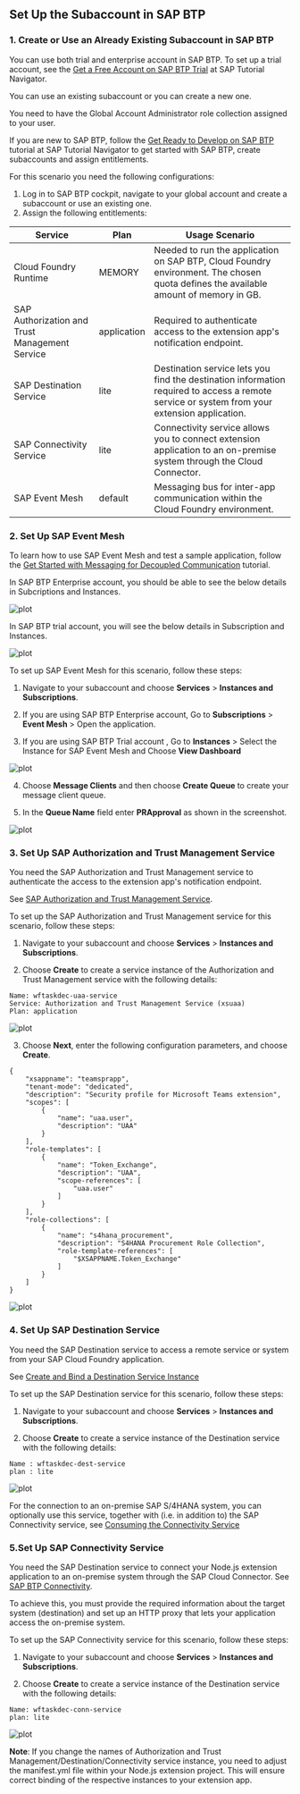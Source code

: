 ## Set Up the Subaccount in SAP BTP

### 1. Create or Use an Already Existing Subaccount in SAP BTP

You can use both trial and enterprise account in SAP BTP. To set up a trial account, see the [Get a Free Account on SAP BTP Trial](https://developers.sap.com/tutorials/hcp-create-trial-account.html) at SAP Tutorial Navigator.

You can use an existing subaccount or you can create a new one.

You need to have the Global Account Administrator role collection assigned to your user.

If you are new to SAP BTP, follow the [Get Ready to Develop on SAP BTP](https://developers.sap.com/group.scp-1-get-ready.html) tutorial at SAP Tutorial Navigator to get started with SAP BTP, create subaccounts and assign entitlements.

For this scenario you need the following configurations:

1. Log in to SAP BTP cockpit, navigate to your global account and create a subaccount or use an existing one.
2. Assign the following entitlements:

Service | Plan | Usage Scenario |
--- | --- | --- |
Cloud Foundry Runtime | MEMORY | Needed to run the application on SAP BTP, Cloud Foundry environment. The chosen quota defines the available amount of memory in GB. |
SAP Authorization and Trust Management Service | application | Required to authenticate access to the extension app's notification endpoint.|
SAP Destination Service | lite | Destination service lets you find the destination information required to access a remote service or system from your extension application.|
SAP Connectivity Service | lite | Connectivity service allows you to connect extension application to an on-premise system through the Cloud Connector.|
SAP Event Mesh | default | Messaging bus for inter-app communication within the Cloud Foundry environment.|

### 2. Set Up SAP Event Mesh

To learn how to use SAP Event Mesh and test a sample application, follow the [Get Started with Messaging for Decoupled Communication](https://developers.sap.com/group.cp-enterprisemessaging-get-started.html) tutorial.

In SAP BTP Enterprise account, you should be able to see the below details in Subcriptions and Instances.

![plot](./images/eventmesh-btp.png)

In SAP BTP trial account, you will see the below details in Subscription and Instances.

![plot](./images/eventmesh-trial.png)

To set up SAP Event Mesh for this scenario, follow these steps:

1. Navigate to your subaccount and choose **Services** > **Instances and Subscriptions**.

2. If you are using SAP BTP Enterprise account, Go to **Subscriptions** > **Event Mesh** > Open the application.

3. If you are using SAP BTP Trial account , Go to **Instances** > Select the Instance for SAP Event Mesh and Choose **View Dashboard**

![plot](./images/viewdashboard.png)

4. Choose **Message Clients** and then choose **Create Queue** to create your message client queue.

5. In the **Queue Name** field enter **PRApproval** as shown in the screenshot.

![plot](./images/em-create-queue.png)

 
### 3. Set Up SAP Authorization and Trust Management Service

You need the SAP Authorization and Trust Management service  to authenticate the access to the extension app's notification endpoint.

See [SAP Authorization and Trust Management Service](https://help.sap.com/docs/CP_AUTHORIZ_TRUST_MNG). 

To set up the SAP Authorization and Trust Management service for this scenario, follow these steps:

1. Navigate to your subaccount and choose **Services** > **Instances and Subscriptions**.

2. Choose **Create** to create a service instance of the Authorization and Trust Management service with the following details:
```
Name: wftaskdec-uaa-service
Service: Authorization and Trust Management Service (xsuaa)
Plan: application
```
![plot](./images/btp-uaa-service.png)

3. Choose **Next**, enter the following configuration parameters, and choose **Create**.

```
{
    "xsappname": "teamsprapp",
    "tenant-mode": "dedicated",
    "description": "Security profile for Microsoft Teams extension",
    "scopes": [
        {
            "name": "uaa.user",
            "description": "UAA"
        }
    ],
    "role-templates": [
        {
            "name": "Token_Exchange",
            "description": "UAA",
            "scope-references": [
                "uaa.user"
            ]
        }
    ],
    "role-collections": [
        {
            "name": "s4hana_procurement",
            "description": "S4HANA Procurement Role Collection",
            "role-template-references": [
                "$XSAPPNAME.Token_Exchange"
            ]
        }
    ]
}
```

![plot](./images/btp-uaa-config.png)

### 4. Set Up SAP Destination Service

You need the SAP Destination service to access a remote service or system from your SAP Cloud Foundry application. 

See [Create and Bind a Destination Service Instance](https://help.sap.com/docs/CP_CONNECTIVITY/cca91383641e40ffbe03bdc78f00f681/9fdad3cad92e4b63b73d5772014b380e.html) 

To set up the SAP Destination service for this scenario, follow these steps:

1. Navigate to your subaccount and choose **Services** > **Instances and Subscriptions**.

2. Choose **Create** to create a service instance of the Destination service with the following details:

```
Name : wftaskdec-dest-service
plan : lite
```

![plot](./images/btp-dest-instance.png)

For the connection to an on-premise SAP S/4HANA system, you can optionally use this service, together with (i.e. in addition to) the SAP Connectivity service, see [Consuming the Connectivity Service](https://help.sap.com/docs/CP_CONNECTIVITY/cca91383641e40ffbe03bdc78f00f681/313b215066a8400db461b311e01bd99b.html?locale=en-US)


### 5.Set Up SAP Connectivity Service

You need the SAP Destination service to connect your Node.js extension application to an on-premise system through the SAP Cloud Connector. See [SAP BTP Connectivity](https://help.sap.com/docs/CP_CONNECTIVITY).

To achieve this, you must provide the required information about the target system (destination) and set up an HTTP proxy that lets your application access the on-premise system.

To set up the SAP Connectivity service for this scenario, follow these steps:

1. Navigate to your subaccount and choose **Services** > **Instances and Subscriptions**.

2. Choose **Create** to create a service instance of the Destination service with the following details:

```
Name: wftaskdec-conn-service
plan: lite
```
![plot](./images/btp-conn-instance.png)

**Note**: If you change the names of Authorization and Trust Management/Destination/Connectivity service instance, you need to adjust the manifest.yml file within your Node.js extension project. This will ensure correct binding of the respective instances to your extension app. 
